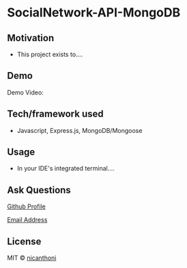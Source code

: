 # SocialNetwork-API-MongoDB

## Motivation
* This project exists to....

## Demo
Demo Video: 

## Tech/framework used
* Javascript, Express.js, MongoDB/Mongoose

## Usage
* In your IDE's integrated terminal....

## Ask Questions
[Github Profile](https://github.com/nicanthoni)

[Email Address](nicanthonidiaz@gmail.com)


## License
MIT © [nicanthoni]()